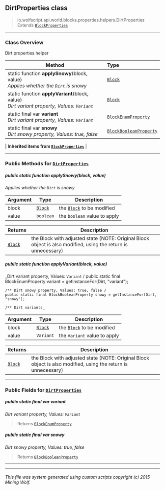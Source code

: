 ## DirtProperties __class__

>io.wolfscript.api.world.blocks.properties.helpers.DirtProperties
>Extends [`BlockProperties`](BlockProperties.md)

---

### Class Overview

Dirt properties helper

Method | Type   
--- | :--- 
static function __applySnowy__(block, value) <br> _Applies whether the `Dirt` is snowy_ | [`Block`](../../Block.md)
static function __applyVariant__(block, value) <br> _Dirt variant property, Values: `Variant`_ | [`Block`](../../Block.md)
static final var __variant__ <br> _Dirt variant property, Values: `Variant`_ | [`BlockEnumProperty`](../BlockEnumProperty.md)
static final var __snowy__ <br> _Dirt snowy property, Values: true, false_ | [`BlockBooleanProperty`](../BlockBooleanProperty.md)
 |
__Inherited items from [`BlockProperties`](BlockProperties.md)__ |





---


### Public Methods for [`DirtProperties`](DirtProperties.md)

##### <a id='applysnowy'></a>public static function __applySnowy__(block, value)

_Applies whether the `Dirt` is snowy_

Argument | Type | Description  
--- | --- | --- 
block | [`Block`](../../Block.md) | the [`Block`](../../Block.md) to be modified
value | `boolean` | the `boolean` value to apply

Returns | Description
--- | --- 
[`Block`](../../Block.md) | the Block with adjusted state (NOTE: Original Block object is also modified, using the return is unnecessary)


##### <a id='applyvariant'></a>public static function __applyVariant__(block, value)

_Dirt variant property, Values: `Variant` /
    public static final BlockEnumProperty variant = getInstanceFor(Dirt, "variant");

    /** Dirt snowy property, Values: true, false /
    public static final BlockBooleanProperty snowy = getInstanceFor(Dirt, "snowy");

    /** Dirt variants_

Argument | Type | Description  
--- | --- | --- 
block | [`Block`](../../Block.md) | the [`Block`](../../Block.md) to be modified
value | `Variant` | the `Variant` value to apply

Returns | Description
--- | --- 
[`Block`](../../Block.md) | the Block with adjusted state (NOTE: Original Block object is also modified, using the return is unnecessary)


---

### Public Fields for [`DirtProperties`](DirtProperties.md)

##### <a id='variant'></a>public static final var __variant__

_Dirt variant property, Values: `Variant`_

>Returns
>  [`BlockEnumProperty`](../BlockEnumProperty.md)

##### <a id='snowy'></a>public static final var __snowy__

_Dirt snowy property, Values: true, false_

>Returns
>  [`BlockBooleanProperty`](../BlockBooleanProperty.md)

---


---


###### This file was system generated using custom scripts copyright (c) 2015 Mining Wolf.
	

